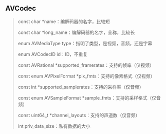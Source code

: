 ## AVCodec

>const char *name：编解码器的名字，比较短
>
>const char *long_name：编解码器的名字，全称，比较长
>
>enum AVMediaType type：指明了类型，是视频，音频，还是字幕
>
>enum AVCodecID id：ID，不重复
>
>const AVRational *supported_framerates：支持的帧率（仅视频）
>
>const enum AVPixelFormat *pix_fmts：支持的像素格式（仅视频）
>
>const int *supported_samplerates：支持的采样率（仅音频）
>
>const enum AVSampleFormat *sample_fmts：支持的采样格式（仅音频）
>
>const uint64_t *channel_layouts：支持的声道数（仅音频）
>
>int priv_data_size：私有数据的大小
